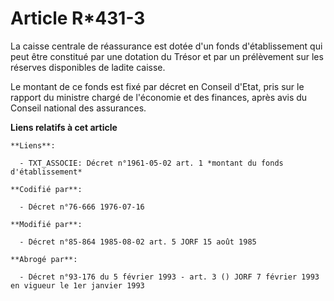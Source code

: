 # Article R*431-3

La caisse centrale de réassurance est dotée d'un fonds d'établissement qui peut être constitué par une dotation du Trésor et
par un prélèvement sur les réserves disponibles de ladite caisse.

Le montant de ce fonds est fixé par décret en Conseil d'Etat, pris sur le rapport du ministre chargé de l'économie et des
finances, après avis du Conseil national des assurances.

**Liens relatifs à cet article**

	**Liens**:

	  - TXT_ASSOCIE: Décret n°1961-05-02 art. 1 *montant du fonds d'établissement*

	**Codifié par**:

	  - Décret n°76-666 1976-07-16

	**Modifié par**:

	  - Décret n°85-864 1985-08-02 art. 5 JORF 15 août 1985

	**Abrogé par**:

	  - Décret n°93-176 du 5 février 1993 - art. 3 () JORF 7 février 1993 en vigueur le 1er janvier 1993
